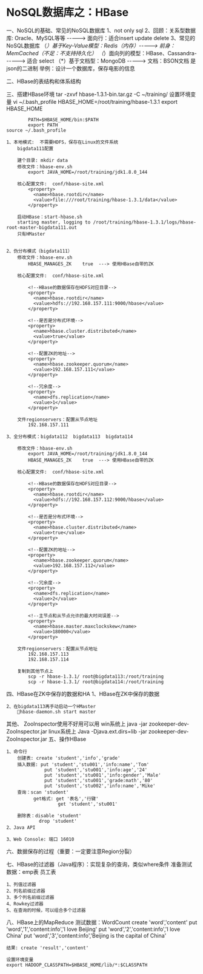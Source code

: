 

NoSQL数据库之：HBase 
===============================================
一、NoSQL的基础、常见的NoSQL数据库
	1、not only sql
	2、回顾：关系型数据库: Oracle、MySQL等等 -----> 面向行：适合insert update delete
	3、常见的NoSQL数据库
		（*）基于Key-Value模型：Redis（内存）-----> 前身：MemCached（不足：不支持持久化）
		（*）面向列的模型：HBase、Cassandra------> 适合 select
		（*）基于文档型：MongoDB  -----> 文档：BSON文档 是json的二进制
			举例：设计一个数据库，保存电影的信息

二、HBase的表结构和体系结构

三、搭建HBase环境
	tar -zxvf hbase-1.3.1-bin.tar.gz -C ~/training/
	设置环境变量  vi ~/.bash_profile
			HBASE_HOME=/root/training/hbase-1.3.1
			export HBASE_HOME

			PATH=$HBASE_HOME/bin:$PATH
			export PATH
	source ~/.bash_profile

	1、本地模式:  不需要HDFS，保存在Linux的文件系统
	    bigdata111配置
		
		建个目录: mkdir data
		修改文件：hbase-env.sh
			export JAVA_HOME=/root/training/jdk1.8.0_144
		
		核心配置文件:  conf/hbase-site.xml
			<property>
			  <name>hbase.rootdir</name>
			  <value>file:///root/training/hbase-1.3.1/data</value>
			</property>

		启动HBase：start-hbase.sh
		starting master, logging to /root/training/hbase-1.3.1/logs/hbase-root-master-bigdata111.out
		只有HMaster

		
	2、伪分布模式（bigdata111）
		修改文件：hbase-env.sh
			HBASE_MANAGES_ZK	true  ---> 使用HBase自带的ZK
			
		核心配置文件:  conf/hbase-site.xml
		
			<!--HBase的数据保存在HDFS对应目录-->
			<property>
			  <name>hbase.rootdir</name>
			  <value>hdfs://192.168.157.111:9000/hbase</value>
			</property>	

			<!--是否是分布式环境-->
			<property>
			  <name>hbase.cluster.distributed</name>
			  <value>true</value>
			</property>			

			<!--配置ZK的地址-->
			<property>
			  <name>hbase.zookeeper.quorum</name>
			  <value>192.168.157.111</value>
			</property>				

			<!--冗余度-->
			<property>
			  <name>dfs.replication</name>
			  <value>1</value>
			</property>	
			
		文件regionservers：配置从节点地址
			192.168.157.111
			
	3、全分布模式：bigdata112  bigdata113  bigdata114

		修改文件：hbase-env.sh
			export JAVA_HOME=/root/training/jdk1.8.0_144
			HBASE_MANAGES_ZK	true  ---> 使用HBase自带的ZK

		核心配置文件:  conf/hbase-site.xml
		
			<!--HBase的数据保存在HDFS对应目录-->
			<property>
			  <name>hbase.rootdir</name>
			  <value>hdfs://192.168.157.112:9000/hbase</value>
			</property>	

			<!--是否是分布式环境-->
			<property>
			  <name>hbase.cluster.distributed</name>
			  <value>true</value>
			</property>			

			<!--配置ZK的地址-->
			<property>
			  <name>hbase.zookeeper.quorum</name>
			  <value>192.168.157.112</value>
			</property>				

			<!--冗余度-->
			<property>
			  <name>dfs.replication</name>
			  <value>2</value>
			</property>	

			<!--主节点和从节点允许的最大时间误差-->
			<property>
			  <name>hbase.master.maxclockskew</name>
			  <value>180000</value>
			</property>	
			
		文件regionservers：配置从节点地址
			192.168.157.113
			192.168.157.114
			
		复制到其他节点上
			scp -r hbase-1.3.1/ root@bigdata113:/root/training
			scp -r hbase-1.3.1/ root@bigdata114:/root/training

	
四、HBase在ZK中保存的数据和HA
	1、HBase在ZK中保存的数据

	2、在bigdata113再手动启动一个HMaster
		hbase-daemon.sh start master
其他、 ZooInspector使用不好用可以用
        win系统上  java -jar  zookeeper-dev-ZooInspector.jar
	linux系统上   Java  -Djava.ext.dirs=lib  -jar  zookeeper-dev-ZooInspector.jar
五、操作HBase

	1、命令行
		创建表: create 'student','info','grade'
		插入数据: put 'student','stu001','info:name','Tom'
		          put 'student','stu001','info:age','24'
				  put 'student','stu001','info:gender','Male'
				  put 'student','stu001','grade:math','80'
				  put 'student','stu002','info:name','Mike'
		查询：scan 'student'
		      get格式: get '表名','行键'
			           get 'student','stu001' 
					   
		删除表：disable 'student'
		        drop 'student'
	2、Java API
	
	3、Web Console: 端口 16010

六、数据保存的过程（重要：一定要注意Region分裂）

七、HBase的过滤器（Java程序）：实现复杂的查询，类似where条件
	准备测试数据：emp表 员工表

	1、列值过滤器
	2、列名前缀过滤器
	3、多个列名前缀过滤器
	4、Rowkey过滤器
	5、在查询的时候，可以组合多个过滤器

八、HBase上的MapReduce
	测试数据：WordCount
	create 'word','content'
	put 'word','1','content:info','I love Beijing'
	put 'word','2','content:info','I love China'
	put 'word','3','content:info','Beijing is the capital of China'
	
	结果: create 'result','content'
	
	设置环境变量
	export HADOOP_CLASSPATH=$HBASE_HOME/lib/*:$CLASSPATH










































